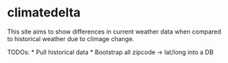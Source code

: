 # climatedelta
This site aims to show differences in current weather data when compared to historical weather due to climage change. 


TODOs:
    * Pull historical data 
    * Bootstrap all zipcode -> lat/long into a DB
